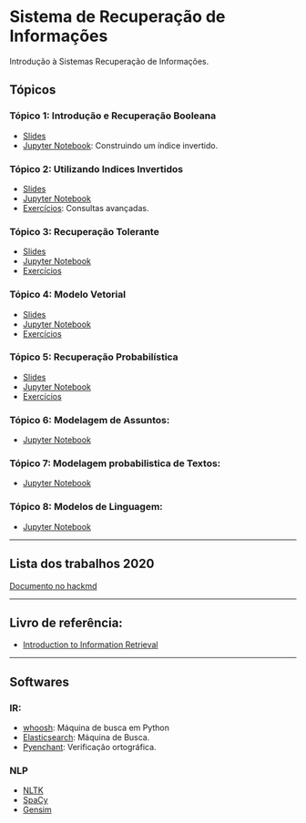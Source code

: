 # Sistema de Recuperação de Informações


Introdução à Sistemas Recuperação de Informações.

## Tópicos

### Tópico 1: Introdução e Recuperação Booleana
 - [Slides](https://github.com/fccoelho/curso-IRI/blob/master/Aula01.pdf)
 - [Jupyter Notebook](https://github.com/fccoelho/curso-IRI/blob/master/Pratica1.ipynb): Construindo um índice invertido.

### Tópico 2: Utilizando Indices Invertidos
 - [Slides](https://github.com/fccoelho/curso-IRI/blob/master/Aula02.pdf)
 - [Jupyter Notebook](https://github.com/fccoelho/curso-IRI/blob/master/Usando%20o%20Whoosh.ipynb)
 - [Exercícios](https://github.com/fccoelho/curso-IRI/blob/master/Lista%20de%20Exercicios-1.ipynb): Consultas avançadas.

### Tópico 3: Recuperação Tolerante
 - [Slides](https://github.com/fccoelho/curso-IRI/blob/master/Aula03.pdf)
 - [Jupyter Notebook](https://github.com/fccoelho/curso-IRI/blob/master/Pratica1.ipynb)
 - [Exercícios]()

### Tópico 4: Modelo Vetorial
 - [Slides](https://github.com/fccoelho/curso-IRI/blob/master/Aula06.pdf)
 - [Jupyter Notebook](https://github.com/fccoelho/curso-IRI/blob/master/Pr%C3%A1tica%202.ipynb)
 - [Exercícios](https://github.com/fccoelho/curso-IRI/blob/master/Lista%20de%20Exercicios-2.ipynb)


### Tópico 5: Recuperação Probabilística
 - [Slides](https://github.com/fccoelho/curso-IRI/blob/master/Aula11.pdf)
 - [Jupyter Notebook]()
 - [Exercícios](https://github.com/fccoelho/curso-IRI/blob/master/Lista%20de%20Exercicios%203.ipynb)


### Tópico 6: Modelagem de Assuntos:
 - [Jupyter Notebook](https://github.com/fccoelho/curso-IRI/blob/master/Pratica%203%20-%20Modelando%20assuntos.ipynb)

### Tópico 7: Modelagem probabilistica de Textos:
 - [Jupyter Notebook](https://github.com/fccoelho/curso-IRI/blob/master/Pr%C3%A1tica%204%20-%20Modelos%20probabil%C3%ADsticos%20de%20texto.ipynb)

### Tópico 8: Modelos de Linguagem:
 - [Jupyter Notebook](https://github.com/fccoelho/curso-IRI/blob/master/Pratica%205%20Modelos%20de%20Linguagem.ipynb)

-------------------------


## Lista dos trabalhos 2020
[Documento no hackmd](https://hackmd.io/JwVgJgRgxgLAzFAtARgEwQGaJsOAGRCGAdgLwzmmRgFNlka8g===)

-------------------------

## Livro de referência:

* [Introduction to Information Retrieval](http://nlp.stanford.edu/IR-book/)


--------------------------------
## Softwares

### IR:
 - [whoosh](https://whoosh.readthedocs.io/en/latest/intro.html): Máquina de busca em Python
 - [Elasticsearch](https://www.elastic.co/pt/elasticsearch/): Máquina de Busca.
 - [Pyenchant](https://pyenchant.github.io/pyenchant/): Verificação ortográfica.

### NLP

 - [NLTK](https://www.nltk.org/) 
 - [SpaCy](https://spacy.io/)
 - [Gensim](https://github.com/RaRe-Technologies/gensim)
